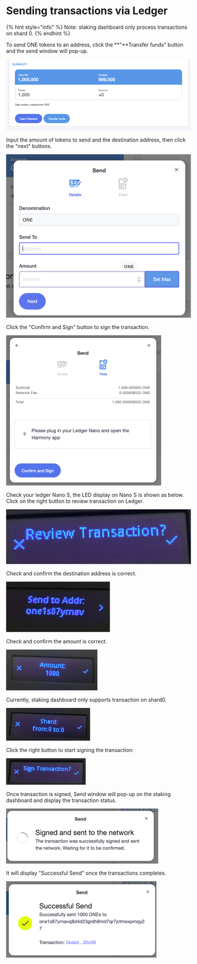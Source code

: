 # Sending transactions via Ledger

{% hint style="info" %}
Note: staking dashboard only process transactions on shard 0.
{% endhint %}

To send ONE tokens to an address, click the **"**Transfer funds" button and the send window will pop-up.

![](<../../../../../.gitbook/assets/image (76).png>)

Input the amount of tokens to send and the destination address, then click the "next" buttons.

![](<../../../../../.gitbook/assets/image (157) (1) (1).png>)

Click the "Confirm and Sign" button to sign the transaction.

![](<../../../../../.gitbook/assets/image (83).png>)

Check your ledger Nano S, the LED display on Nano S is shown as below.  Click on the right button to review transaction on Ledger.

![](<../../../../../.gitbook/assets/image (84).png>)

Check and confirm the destination address is correct.

![](<../../../../../.gitbook/assets/image (85).png>)

Check and confirm the amount is correct.

![](<../../../../../.gitbook/assets/image (86).png>)

Currently, staking dashboard only supports transaction on shard0.

![](<../../../../../.gitbook/assets/image (87).png>)

Click the right button to start signing the transaction:

![](<../../../../../.gitbook/assets/image (89).png>)

Once transaction is signed, Send window will pop-up on the staking dashboard and display the transaction status.

![](<../../../../../.gitbook/assets/image (69).png>)

&#x20;It will display "Successful Send" once the transactions completes.

![](<../../../../../.gitbook/assets/image (68).png>)
